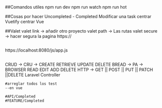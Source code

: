 ##Comandos utiles 
npm run dev
npm run watch 
npm run hot 


##Cosas por hacer
Uncompleted - Completed
Modificar una task
centrar Vuetify
centrar Vue

##Valet
valet link -> añadir otro proyecto
valet path -> Las rutas 
valet secure -> hacer segura la pagina https://

##
https://localhost:8080/js/app.js

##
CRUD -> CRU -> CREATE RETRIEVE UPDATE DELETE
BREAD -> PA -> BROWSER READ EDIT ADD DELETE
HTTP -> GET || POST || PUT || PATCH ||DELETE
    Laravel Controller
    
    
    #arreglar todos los test 
    --en vue 
    
    #API/Completed
    #FEATURE/Completed
    